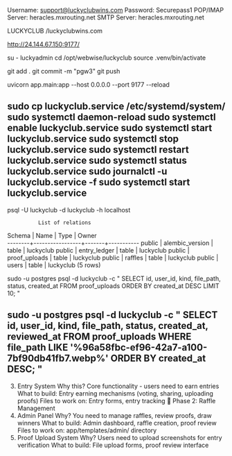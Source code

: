 
Username:	support@luckyclubwins.com
Password:	Securepass1
POP/IMAP Server:	heracles.mxrouting.net
SMTP Server:	heracles.mxrouting.net

LUCKYCLUB /luckyclubwins.com

http://24.144.67.150:9177/

su - luckyadmin
cd /opt/webwise/luckyclub
source .venv/bin/activate

git add .
git commit -m "pgw3"
git push

uvicorn app.main:app --host 0.0.0.0 --port 9177 --reload

sudo cp luckyclub.service /etc/systemd/system/
sudo systemctl daemon-reload
sudo systemctl enable luckyclub.service
sudo systemctl start luckyclub.service
sudo systemctl stop luckyclub.service
sudo systemctl restart luckyclub.service
sudo systemctl status luckyclub.service
sudo journalctl -u luckyclub.service -f
sudo systemctl start luckyclub.service
---------------------------------------------------
psql -U luckyclub -d luckyclub -h localhost

              List of relations
 Schema |      Name       | Type  |   Owner   
--------+-----------------+-------+-----------
 public | alembic_version | table | luckyclub
 public | entry_ledger    | table | luckyclub
 public | proof_uploads   | table | luckyclub
 public | raffles         | table | luckyclub
 public | users           | table | luckyclub
(5 rows)

sudo -u postgres psql -d luckyclub -c "
SELECT id, user_id, kind, file_path, status, created_at
FROM proof_uploads 
ORDER BY created_at DESC 
LIMIT 10;
"

sudo -u postgres psql -d luckyclub -c "
SELECT id, user_id, kind, file_path, status, created_at, reviewed_at
FROM proof_uploads 
WHERE file_path LIKE '%96a58fbc-ef96-42a7-a100-7bf90db41fb7.webp%'
ORDER BY created_at DESC;
"
-------------------------------------------------


3. Entry System
Why this? Core functionality - users need to earn entries
What to build: Entry earning mechanisms (voting, sharing, uploading proofs)
Files to work on: Entry forms, entry tracking
🎯 Phase 2: Raffle Management
4. Admin Panel
Why? You need to manage raffles, review proofs, draw winners
What to build: Admin dashboard, raffle creation, proof review
Files to work on: app/templates/admin/ directory
5. Proof Upload System
Why? Users need to upload screenshots for entry verification
What to build: File upload forms, proof review interface
